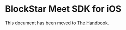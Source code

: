 # BlockStar Meet SDK for iOS

This document has been moved to [The Handbook](https://jitsi.github.io/handbook/docs/dev-guide/dev-guide-ios-sdk).
